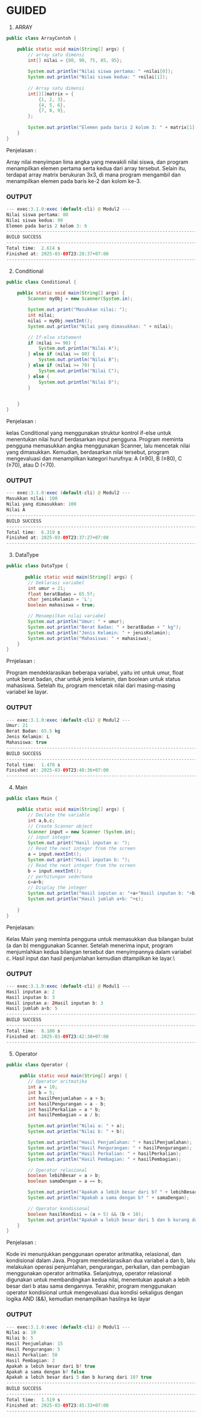 # GUIDED

1. ARRAY
```Java
public class ArrayContoh {

    public static void main(String[] args) {
        // array satu dimensi
        int[] nilai = {80, 90, 75, 85, 95};
        
        System.out.println("Nilai siswa pertama: " +nilai[0]);
        System.out.println("Nilai siswa kedua: " +nilai[1]);
        
        // Array satu dimensi
        int[][]matrix = {
            {1, 2, 3},
            {4, 5, 6},
            {7, 8, 9},
        };
        
        System.out.println("Elemen pada baris 2 kolom 3: " + matrix[1][2]);
    }
}
```
Penjelasan :

Array nilai menyimpan lima angka yang mewakili nilai siswa, dan program menampilkan elemen pertama serta kedua dari array tersebut. Selain itu, terdapat array matrix berukuran 3x3, di mana program mengambil dan menampilkan elemen pada baris ke-2 dan kolom ke-3.

### OUTPUT
```Java
--- exec:3.1.0:exec (default-cli) @ Modul2 ---
Nilai siswa pertama: 80
Nilai siswa kedua: 90
Elemen pada baris 2 kolom 3: 6
------------------------------------------------------------------------
BUILD SUCCESS
------------------------------------------------------------------------
Total time:  2.614 s
Finished at: 2025-03-09T23:28:37+07:00
------------------------------------------------------------------------
```

2. Conditional
```Java
public class Conditional {
    
    public static void main(String[] args) {
        Scanner myObj = new Scanner(System.in);

        System.out.print("Masukkan nilai: ");
        int nilai;
        nilai = myObj.nextInt();
        System.out.println("Nilai yang dimasukkan: " + nilai);

        // If-else statement
        if (nilai >= 90) {
            System.out.println("Nilai A");
        } else if (nilai >= 80) {
            System.out.println("Nilai B");
        } else if (nilai >= 70) {
            System.out.println("Nilai C");
        } else {
            System.out.println("Nilai D");
        }

        
    }
}
```
Penjelasan :

kelas Conditional yang menggunakan struktur kontrol if-else untuk menentukan nilai huruf berdasarkan input pengguna. Program meminta pengguna memasukkan angka menggunakan Scanner, lalu mencetak nilai yang dimasukkan. Kemudian, berdasarkan nilai tersebut, program mengevaluasi dan menampilkan kategori hurufnya: A (≥90), B (≥80), C (≥70), atau D (<70).

### OUTPUT
```Java
--- exec:3.1.0:exec (default-cli) @ Modul2 ---
Masukkan nilai: 100
Nilai yang dimasukkan: 100
Nilai A
------------------------------------------------------------------------
BUILD SUCCESS
------------------------------------------------------------------------
Total time:  6.319 s
Finished at: 2025-03-09T23:37:27+07:00
------------------------------------------------------------------------
```

3. DataType
```Java
public class DataType {
    
       public static void main(String[] args) {
        // Deklarasi variabel
        int umur = 21;
        float beratBadan = 65.5f;
        char jenisKelamin = 'L';
        boolean mahasiswa = true;

        // Menampilkan nilai variabel
        System.out.println("Umur: " + umur);
        System.out.println("Berat Badan: " + beratBadan + " kg");
        System.out.println("Jenis Kelamin: " + jenisKelamin);
        System.out.println("Mahasiswa: " + mahasiswa);
    }
}
```
Prnjelasan :

Program mendeklarasikan beberapa variabel, yaitu int untuk umur, float untuk berat badan, char untuk jenis kelamin, dan boolean untuk status mahasiswa. Setelah itu, program mencetak nilai dari masing-masing variabel ke layar.

### OUTPUT
```Java
--- exec:3.1.0:exec (default-cli) @ Modul2 ---
Umur: 21
Berat Badan: 65.5 kg
Jenis Kelamin: L
Mahasiswa: true
------------------------------------------------------------------------
BUILD SUCCESS
------------------------------------------------------------------------
Total time:  1.470 s
Finished at: 2025-03-09T23:40:36+07:00
------------------------------------------------------------------------
```

4. Main
```Java
public class Main {

    public static void main(String[] args) {
        // Declate the variable
        int a,b,c;
        // Create Scanner object
        Scanner input = new Scanner (System.in);
        // input integer
        System.out.print("Hasil inputan a: ");
        // Read the next integer from the screen 
        a = input.nextInt();
        System.out.print("Hasil inputan b: ");
        // Read the next integer from the screen
        b = input.nextInt();
        // perhitungan sederhana
        c=a+b;
        // Display the integer
        System.out.println("Hasil inputan a: "+a+"Hasil inputan b: "+b);
        System.out.println("Hasil jumlah a+b: "+c);
            
    }
}
```
Penjelasan:

Kelas Main yang meminta pengguna untuk memasukkan dua bilangan bulat (a dan b) menggunakan Scanner. Setelah menerima input, program menjumlahkan kedua bilangan tersebut dan menyimpannya dalam variabel c. Hasil input dan hasil penjumlahan kemudian ditampilkan ke layar.\

### OUTPUT
```Java
--- exec:3.1.0:exec (default-cli) @ Modul1 ---
Hasil inputan a: 2
Hasil inputan b: 3
Hasil inputan a: 2Hasil inputan b: 3
Hasil jumlah a+b: 5
------------------------------------------------------------------------
BUILD SUCCESS
------------------------------------------------------------------------
Total time:  8.180 s
Finished at: 2025-03-09T23:42:30+07:00
------------------------------------------------------------------------
```

5. Operator
```Java
public class Operator {
    
     public static void main(String[] args) {
        // Operator aritmatika
        int a = 10;
        int b = 5;
        int hasilPenjumlahan = a + b;
        int hasilPengurangan = a - b;
        int hasilPerkalian = a * b;
        int hasilPembagian = a / b;

        System.out.println("Nilai a: " + a);
        System.out.println("Nilai b: " + b);

        System.out.println("Hasil Penjumlahan: " + hasilPenjumlahan);
        System.out.println("Hasil Pengurangan: " + hasilPengurangan);
        System.out.println("Hasil Perkalian: " + hasilPerkalian);
        System.out.println("Hasil Pembagian: " + hasilPembagian);

        // Operator relasional
        boolean lebihBesar = a > b;
        boolean samaDengan = a == b;

        System.out.println("Apakah a lebih besar dari b? " + lebihBesar);
        System.out.println("Apakah a sama dengan b? " + samaDengan);

        // Operator kondisional
        boolean hasilKondisi = (a > 5) && (b < 10);
        System.out.println("Apakah a lebih besar dari 5 dan b kurang dari 10? " + hasilKondisi);
    }
}
```
Penjelasan :

Kode ini menunjukkan penggunaan operator aritmatika, relasional, dan kondisional dalam Java. Program mendeklarasikan dua variabel a dan b, lalu melakukan operasi penjumlahan, pengurangan, perkalian, dan pembagian menggunakan operator aritmatika. Selanjutnya, operator relasional digunakan untuk membandingkan kedua nilai, menentukan apakah a lebih besar dari b atau sama dengannya. Terakhir, program menggunakan operator kondisional untuk mengevaluasi dua kondisi sekaligus dengan logika AND (&&), kemudian menampilkan hasilnya ke layar

### OUTPUT
```Java
--- exec:3.1.0:exec (default-cli) @ Modul1 ---
Nilai a: 10
Nilai b: 5
Hasil Penjumlahan: 15
Hasil Pengurangan: 5
Hasil Perkalian: 50
Hasil Pembagian: 2
Apakah a lebih besar dari b? true
Apakah a sama dengan b? false
Apakah a lebih besar dari 5 dan b kurang dari 10? true
------------------------------------------------------------------------
BUILD SUCCESS
------------------------------------------------------------------------
Total time:  1.519 s
Finished at: 2025-03-09T23:45:33+07:00
------------------------------------------------------------------------
```
